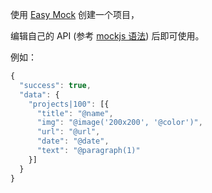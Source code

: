 使用 [Easy Mock](https://www.easy-mock.com/) 创建一个项目，

编辑自己的 API (参考 [mockjs 语法](http://mockjs.com/examples.html)) 后即可使用。

例如：

```js
{
  "success": true,
  "data": {
    "projects|100": [{
      "title": "@name",
      "img": "@image('200x200', '@color')",
      "url": "@url",
      "date": "@date",
      "text": "@paragraph(1)"
    }]
  }
}
```